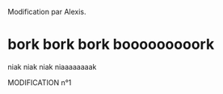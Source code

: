 Modification par Alexis.

# bork bork bork booooooooork

niak niak niak niaaaaaaaak

MODIFICATION n°1
